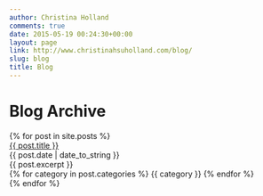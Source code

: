```yaml
---
author: Christina Holland
comments: true
date: 2015-05-19 00:24:30+00:00
layout: page
link: http://www.christinahsuholland.com/blog/
slug: blog
title: Blog
---
```

<h1>Blog Archive</h1>
<div>
  {% for post in site.posts %}
    <div class="post-excerpt-box">
      <div class="post-excerpt-header">
        <a class="post-title" href="{{ post.url }}">{{ post.title }}</a>
        <div class="post-date">{{ post.date | date_to_string }}</div>
      </div>
      <div class="post-excerpt">
        {{ post.excerpt }}
        <div class="category-tag-container">
          {% for category in post.categories %}
          <span class="post-category-tag">{{ category }}</span>
          {% endfor %}
        </div>
      </div>
    </div>
  {% endfor %}
</div>